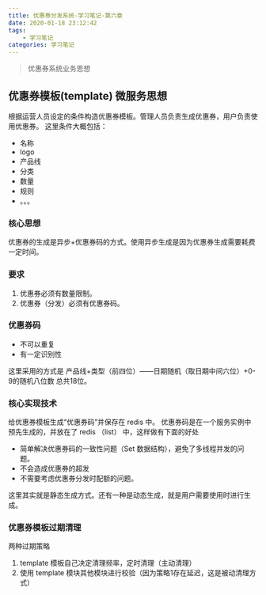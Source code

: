 ```yaml
---
title: 优惠券分发系统-学习笔记-第六章
date: 2020-01-18 23:12:42
tags:
    - 学习笔记
categories: 学习笔记
---
```

> 优惠券系统业务思想

## 优惠券模板(template) 微服务思想

根据运营人员设定的条件构造优惠券模板。管理人员负责生成优惠券，用户负责使用优惠券。
这里条件大概包括：

- 名称
- logo
- 产品线
- 分类
- 数量
- 规则
- 。。。

### 核心思想

优惠券的生成是异步+优惠券码的方式。使用异步生成是因为优惠券生成需要耗费一定时间。

### 要求

1. 优惠券必须有数量限制。
1. 优惠券（分发）必须有优惠券码。

### 优惠券码

- 不可以重复
- 有一定识别性

这里采用的方式是
产品线+类型（前四位）——日期随机（取日期中间六位）+0-9的随机八位数
总共18位。

### 核心实现技术

给优惠券模板生成“优惠券码”并保存在 redis 中。
优惠券码是在一个服务实例中预先生成的，并放在了 redis （list） 中，这样做有下面的好处

- 简单解决优惠券码的一致性问题（Set 数据结构），避免了多线程并发的问题。
- 不会造成优惠券的超发
- 不需要考虑优惠券分发时配额的问题。

这里其实就是静态生成方式。还有一种是动态生成，就是用户需要使用时进行生成。

### 优惠券模板过期清理

两种过期策略

1. template 模板自己决定清理频率，定时清理（主动清理）
1. 使用 template 模块其他模块进行校验（因为策略1存在延迟，这是被动清理方式）


